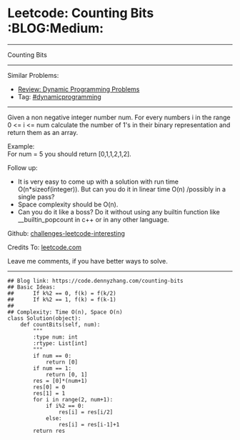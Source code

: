 # Leetcode: Counting Bits     :BLOG:Medium:


---

Counting Bits  

---

Similar Problems:  
-   [Review: Dynamic Programming Problems](https://code.dennyzhang.com/review-dynamicprogramming)
-   Tag: [#dynamicprogramming](https://code.dennyzhang.com/tag/dynamicprogramming)

---

Given a non negative integer number num. For every numbers i in the range 0 <= i <= num calculate the number of 1's in their binary representation and return them as an array.  

Example:  
For num = 5 you should return [0,1,1,2,1,2].  

Follow up:  

-   It is very easy to come up with a solution with run time O(n\*sizeof(integer)). But can you do it in linear time O(n) /possibly in a single pass?
-   Space complexity should be O(n).
-   Can you do it like a boss? Do it without using any builtin function like \_\_builtin\_popcount in c++ or in any other language.

Github: [challenges-leetcode-interesting](https://github.com/DennyZhang/challenges-leetcode-interesting/tree/master/counting-bits)  

Credits To: [leetcode.com](https://leetcode.com/problems/counting-bits/description/)  

Leave me comments, if you have better ways to solve.  

---

    ## Blog link: https://code.dennyzhang.com/counting-bits
    ## Basic Ideas:
    ##      If k%2 == 0, f(k) = f(k/2)
    ##      If k%2 == 1, f(k) = f(k-1)
    ##
    ## Complexity: Time O(n), Space O(n)
    class Solution(object):
        def countBits(self, num):
            """
            :type num: int
            :rtype: List[int]
            """
            if num == 0:
                return [0]
            if num == 1:
                return [0, 1]
            res = [0]*(num+1)
            res[0] = 0
            res[1] = 1
            for i in range(2, num+1):
                if i%2 == 0:
                    res[i] = res[i/2]
                else:
                    res[i] = res[i-1]+1
            return res